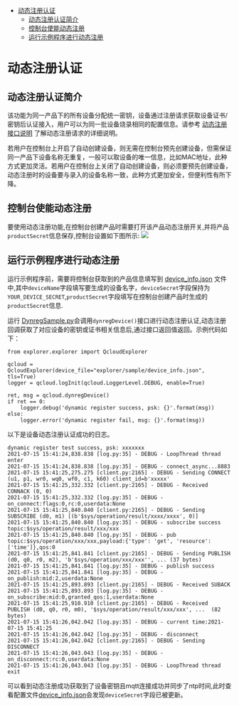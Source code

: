 * [动态注册认证](#动态注册认证)
  * [动态注册认证简介](#动态注册认证简介)
  * [控制台使能动态注册](#控制台使能动态注册)
  * [运行示例程序进行动态注册](#运行示例程序进行动态注册)

# 动态注册认证
## 动态注册认证简介
该功能为同一产品下的所有设备分配统一密钥，设备通过注册请求获取设备证书/密钥后认证接入，用户可以为同一批设备烧录相同的配置信息。请参考 [动态注册接口说明](https://cloud.tencent.com/document/product/1081/47612) 了解动态注册请求的详细说明。

若用户在控制台上开启了自动创建设备，则无需在控制台预先创建设备，但需保证同一产品下设备名称无重复，一般可以取设备的唯一信息，比如MAC地址，此种方式更加灵活。若用户在控制台上关闭了自动创建设备，则必须要预先创建设备，动态注册时的设备要与录入的设备名称一致，此种方式更加安全，但便利性有所下降。

## 控制台使能动态注册
要使用动态注册功能,在控制台创建产品时需要打开该产品动态注册开关,并将产品`productSecret`信息保存,控制台设置如下图所示:
![](https://main.qcloudimg.com/raw/a02f57cbe40f26ead94170396d78253c.jpg)

## 运行示例程序进行动态注册
运行示例程序前，需要将控制台获取到的产品信息填写到 [device_info.json](../../explorer/sample/device_info.json) 文件中,其中`deviceName`字段填写要生成的设备名字，`deviceSecret`字段保持为`YOUR_DEVICE_SECRET`,`productSecret`字段填写在控制台创建产品时生成的`productSecret`信息.

运行 [DynregSample.py](../../explorer/sample/dynreg/example_dynreg.py)会调用`dynregDevice()`接口进行动态注册认证,动态注册回调获取了对应设备的密钥或证书相关信息后,通过接口返回值返回。示例代码如下：

```
from explorer.explorer import QcloudExplorer

qcloud = QcloudExplorer(device_file="explorer/sample/device_info.json", tls=True)
logger = qcloud.logInit(qcloud.LoggerLevel.DEBUG, enable=True)

ret, msg = qcloud.dynregDevice()
if ret == 0:
    logger.debug('dynamic register success, psk: {}'.format(msg))
else:
    logger.error('dynamic register fail, msg: {}'.format(msg))
```

以下是设备动态注册认证成功的日志。
```
dynamic register test success, psk: xxxxxxx
2021-07-15 15:41:24,838.838 [log.py:35] - DEBUG - LoopThread thread enter
2021-07-15 15:41:24,838.838 [log.py:35] - DEBUG - connect_async...8883
2021-07-15 15:41:25,275.275 [client.py:2165] - DEBUG - Sending CONNECT (u1, p1, wr0, wq0, wf0, c1, k60) client_id=b'xxxxx'
2021-07-15 15:41:25,332.332 [client.py:2165] - DEBUG - Received CONNACK (0, 0)
2021-07-15 15:41:25,332.332 [log.py:35] - DEBUG - on_connect:flags:0,rc:0,userdata:None
2021-07-15 15:41:25,840.840 [client.py:2165] - DEBUG - Sending SUBSCRIBE (d0, m1) [(b'$sys/operation/result/xxxx/xxxx', 0)]
2021-07-15 15:41:25,840.840 [log.py:35] - DEBUG - subscribe success topic:$sys/operation/result/xxx/xxx
2021-07-15 15:41:25,840.840 [log.py:35] - DEBUG - pub topic:$sys/operation/xxx/xxx,payload:{'type': 'get', 'resource': ['time']},qos:0
2021-07-15 15:41:25,841.841 [client.py:2165] - DEBUG - Sending PUBLISH (d0, q0, r0, m2), 'b'$sys/operation/xxx/xxx'', ... (37 bytes)
2021-07-15 15:41:25,841.841 [log.py:35] - DEBUG - publish success
2021-07-15 15:41:25,841.841 [log.py:35] - DEBUG - on_publish:mid:2,userdata:None
2021-07-15 15:41:25,893.893 [client.py:2165] - DEBUG - Received SUBACK
2021-07-15 15:41:25,893.893 [log.py:35] - DEBUG - on_subscribe:mid:0,granted_qos:1,userdata:None
2021-07-15 15:41:25,910.910 [client.py:2165] - DEBUG - Received PUBLISH (d0, q0, r0, m0), '$sys/operation/result/xxx/xxx', ...  (82 bytes)
2021-07-15 15:41:26,042.042 [log.py:35] - DEBUG - current time:2021-07-15 15:41:25
2021-07-15 15:41:26,042.042 [log.py:35] - DEBUG - disconnect
2021-07-15 15:41:26,042.042 [client.py:2165] - DEBUG - Sending DISCONNECT
2021-07-15 15:41:26,043.043 [log.py:35] - DEBUG - on_disconnect:rc:0,userdata:None
2021-07-15 15:41:26,043.043 [log.py:35] - DEBUG - LoopThread thread exit
```
可以看到动态注册成功获取到了设备密钥且mqtt连接成功并同步了ntp时间,此时查看配置文件[device_info.json](../../explorer/sample/device_info.json)会发现`deviceSecret`字段已被更新。